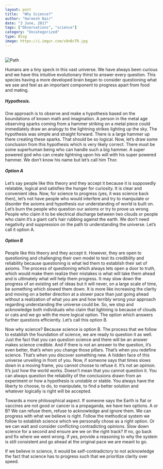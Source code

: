 ```yaml
---
layout: post
title:  "Why Science?"
author: "Hareesh Nair"
date: "3 June, 2017"
tags: ["Observations", "science"]
category: "Uncategorized"
type: Blog
image: https://i.imgur.com/s8nBcTR.jpg
---
```

\
![Path](https://i.imgur.com/s8nBcTR.jpg)

Humans are a tiny speck in this vast universe. We have always been curious and we have this intuitive evolutionary thirst to answer every question. This species having a more developed brain began to consider questioning what we see and feel as an important component to progress apart from food and mating.

##### Hypothesis.

One approach is to observe and make a hypothesis based on the boundations of known math and imagination. A person in the metal age observing sparks coming from a hammer striking on a metal piece could immediately draw an analogy  to the lightning strikes lighting up the sky. The hypothesis was simple and straight forward. There is a large hammer up there creating these sparks. That should be so logical. Now, let’s draw some conclusion from this hypothesis which is very likely correct. There must be some superhuman being who can handle such a big hammer. A super powered god who can create lightning upon his will with his super powered hammer. We don’t know his name but let’s call him Thor.

##### Option A

Let’s say people like this theory and they accept it because it is supposedly relatable, logical and satisfies the hunger for curiosity. It is clear and convenient idea. Now, for science to progress (yes, it was science back then), let’s not have people who would interfere and try to manipulate or disorder the axioms and hypothesis our understanding of world is built on. Let’s burn the people who question our axioms or try to prove us wrong. People who claim it to be electrical discharge between two clouds or people who claim it’s a giant cat’s hair rubbing against the earth. We don’t need negativity and suppression on the path to understanding the universe. Let’s call it option A.

##### Option B

People like this theory and they accept it. However, they are open to questioning and challenging their own model to test its credibility and reliability because questioning is what led them to establish their set of axioms. The process of questioning which always lets open a door to truth, which would make them realize their mistakes is what will take them ahead and is ultimately what will help them progress. It may slow down the progress of an existing set of ideas but it will never, on a large scale of time, be something which slowed them down. It is more like increasing the clarity and moving on a better direction at a slower pace than just going ahead without a realization of what you are and how terribly wrong your approach regarding understanding the universe could be. So, we stop and acknowledge both individuals who claim that lightning is because of clouds or cats and we go with the more logical option. The option which answers further questions efficiently. Let’s call this option B.

Now why science? Because science is option B. The process that we follow to establish the foundation of science, we are ready to question it as well. Just the fact that you can question science and there will be an answer makes science credible. And if there is not an answer to the question, it’s even better, that’s when you change those pillars. That’s when you redefine science. That’s when you discover something new. A hidden face of this universe unveiling in front of you. Now, if someone says that times slows down in a moving frame, you cannot choose to refuse it. It’s not an opinion. It’s just how the world works. Doesn’t mean that you cannot question it. You can always question the reliability of the conclusions drawn from an experiment or how a hypothesis is unstable or stable. You always have the liberty to choose, to do, to manipulate, to find a better solution and whatever logically is right will be accepted.

 

Towards a more philosophical aspect. If someone says the Earth is flat or vaccines are not good or cancer is a propaganda, we have two options. A or B? We can refuse them, refuse to acknowledge and ignore them. We can progress with what we believe is right. Follow the methodical system we follow to establish science which we personally chose as a right option. Or we can wait and consider conflicting contradicting opinions. Slow down science for a second and ensure are we on the right track? If no, go back and fix where we went wrong. If yes, provide a reasoning to why the system is still consistent and go ahead at the original pace we are meant to go.

If we believe in science, it would be self-contradictory to not acknowledge the fact that science has to progress such that we prioritize clarity over speed.